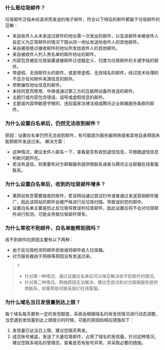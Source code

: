 ### 什么是垃圾邮件？
垃圾邮件泛指未经请求而发送的电子邮件，符合以下特征的邮件都属于垃圾邮件的范畴：
- 来自收件人从未发送过邮件的地址第一次发出的邮件，以及该邮件未被收件人自定义为正常邮件的情况下随从同一地址发送给收件人的其他邮件。
- 来自被拒绝过接收邮件的地址所发给收件人的其他邮件。
- 来自被收件人列入黑名单的邮件地址的邮件。
- 内容包含被反垃圾装置或被邮件过滤器定义、归类为垃圾邮件的关键字段的邮件。
- 带虚假、无效邮件头的邮件，或是带虚假、无效域名的邮件，经过技术处理的不显示任何邮件来源信息的邮件。
- 带欺骗性地址信息的邮件。
- 未经同意而使用、中继或通过第三方的互联网设备所发送的邮件。
- 主题行或内容包含错误、误导或虚假信息的邮件。
- 主题或内容带敏感字眼的、违反国家法律法规或腾讯企业邮箱服务条款的邮件。



### 为什么设置白名单后，仍然无法收到邮件？
原因：设置白名单仍然无法收到邮件，有可能因为服务器网络或者其他自身原因未能把邮件发送过来。
解决方案：
- 这种情况，建议发件人联系一下，查看是否有收到退信信息，可根据退信信息判断问题所在。
- 若没有退信，则需要和对方邮箱服务提供商联系或者与腾讯企业邮箱在线客服联系。

### 为什么设置白名单后，收到的垃圾邮件增多？
- 某网站有您需要接收的邮件，若该网站通过尝试扫号或者通过发送营销邮件推广，因此该网站的邮件会被严格进行反垃圾扫描，导致误封您的邮件。
- 设置白名单主要是防止反垃圾导致误判垃圾邮件，因此设置后将不会对垃圾邮件进行检测，可能会导致垃圾邮件增多。

### 为什么常收不到邮件，白名单能帮助我吗？
收不到邮件的原因主要有以下两种：
- 由于反垃圾检测将邮件拒收或将邮件收入垃圾箱。
- 对方服务器由于网络等原因没有发送过来。

>?
>- 针对第一种情况，通过设置白名单后可以保证解决收不到邮件的情况。
>- 针对第二种情况，网络原因无法解决，建议您尝试和对方邮箱服务提供商联系，如需帮助可联系我们在线客服。

### 为什么域名当日发信量到达上限？

每个域名每天都有一定的发信额度，系统会根据域名的收发信情况进行动态调整。
当您遇到发信量到达上限提示的时候，可能的原因和相应措施如下：
1. 发信量已达当日上限，建议您隔天再发。
2. 成员账号被盗，发送了大量垃圾邮件，占用了域名的发信量。针对这种情况，建议您联系域名的管理员，查看是否有账号异常，并采取必要的措施。



